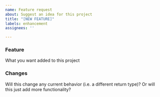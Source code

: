 ```yaml
---
name: Feature request
about: Suggest an idea for this project
title: "[NEW FEATURE]"
labels: enhancement
assignees: ''

---
```


### Feature
What you want added to this project

### Changes
Will this change any current behavior (i.e. a different return type)? Or will this just add more functionality?
